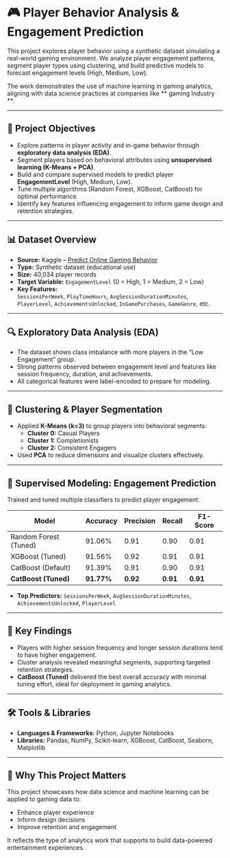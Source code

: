 # 🎮 Player Behavior Analysis & Engagement Prediction

This project explores player behavior using a synthetic dataset simulating a real-world gaming environment. We analyze player engagement patterns, segment player types using clustering, and build predictive models to forecast engagement levels (High, Medium, Low). 

The work demonstrates the use of machine learning in gaming analytics, aligning with data science practices at companies like **  gaming Industry **.

---

## 📌 Project Objectives

- Explore patterns in player activity and in-game behavior through **exploratory data analysis (EDA)**.
- Segment players based on behavioral attributes using **unsupervised learning (K-Means + PCA)**.
- Build and compare supervised models to predict player **EngagementLevel** (High, Medium, Low).
- Tune multiple algorithms (Random Forest, XGBoost, CatBoost) for optimal performance.
- Identify key features influencing engagement to inform game design and retention strategies.

---

## 📊 Dataset Overview

- **Source:** Kaggle – [Predict Online Gaming Behavior](https://www.kaggle.com/datasets/rabielkharoua/predict-online-gaming-behavior)
- **Type:** Synthetic dataset (educational use)
- **Size:** 40,034 player records
- **Target Variable:** `EngagementLevel` (0 = High, 1 = Medium, 2 = Low)
- **Key Features:**  
  `SessionsPerWeek`, `PlayTimeHours`, `AvgSessionDurationMinutes`,  
  `PlayerLevel`, `AchievementsUnlocked`, `InGamePurchases`, `GameGenre`, etc.

---

## 🔍 Exploratory Data Analysis (EDA)

- The dataset shows class imbalance with more players in the “Low Engagement” group.
- Strong patterns observed between engagement level and features like session frequency, duration, and achievements.
- All categorical features were label-encoded to prepare for modeling.

---

## 🧠 Clustering & Player Segmentation

- Applied **K-Means (k=3)** to group players into behavioral segments:
  - **Cluster 0:** Casual Players  
  - **Cluster 1:** Completionists  
  - **Cluster 2:** Consistent Engagers  
- Used **PCA** to reduce dimensions and visualize clusters effectively.

---

## 🤖 Supervised Modeling: Engagement Prediction

Trained and tuned multiple classifiers to predict player engagement:

| Model                 | Accuracy | Precision | Recall | F1-Score |
|-----------------------|----------|-----------|--------|----------|
| Random Forest (Tuned)  | 91.06%   | 0.91      | 0.90   | 0.91     |
| XGBoost (Tuned)        | 91.56%   | 0.92      | 0.91   | 0.91     |
| CatBoost (Default)     | 91.39%   | 0.91      | 0.90   | 0.91     |
| **CatBoost (Tuned)**   | **91.77%** | **0.92**  | **0.91** | **0.91** |

- **Top Predictors:** `SessionsPerWeek`, `AvgSessionDurationMinutes`, `AchievementsUnlocked`, `PlayerLevel`

---

## 🌟 Key Findings

- Players with higher session frequency and longer session durations tend to have higher engagement.
- Cluster analysis revealed meaningful segments, supporting targeted retention strategies.
- **CatBoost (Tuned)** delivered the best overall accuracy with minimal tuning effort, ideal for deployment in gaming analytics.

---

## 🛠 Tools & Libraries

- **Languages & Frameworks:** Python, Jupyter Notebooks
- **Libraries:** Pandas, NumPy, Scikit-learn, XGBoost, CatBoost, Seaborn, Matplotlib

---

## 🚀 Why This Project Matters

This project showcases how data science and machine learning can be applied to gaming data to:
- Enhance player experience
- Inform design decisions
- Improve retention and engagement

It reflects the type of analytics work that supports to build data-powered entertainment experiences.



